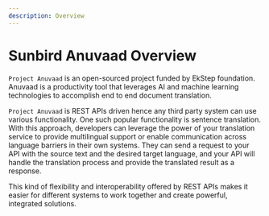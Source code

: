 ```yaml
---
description: Overview
---
```


# Sunbird Anuvaad Overview

`Project Anuvaad` is an open-sourced project funded by EkStep foundation. Anuvaad is a productivity tool that leverages AI and machine learning technologies to accomplish end to end document translation.&#x20;

`Project Anuvaad` is REST APIs driven hence any third party system can use various functionality. One such popular functionality is sentence translation.
With this approach, developers can leverage the power of your translation service to provide multilingual support or enable communication across language barriers in their own systems. They can send a request to your API with the source text and the desired target language, and your API will handle the translation process and provide the translated result as a response.

This kind of flexibility and interoperability offered by REST APIs makes it easier for different systems to work together and create powerful, integrated solutions.
